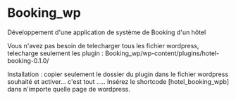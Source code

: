 # Booking_wp
Développement d'une application de système de Booking d'un hôtel

Vous n'avez pas besoin de telecharger tous les fichier wordpress, telecharge seulement les plugin : Booking_wp/wp-content/plugins/hotel-booking-0.1.0/

Installation : 
copier seulement le dossier du plugin dans le fichier wordpress souhaité et activer... c'est tout .....
Insérez le shortcode [hotel_booking_wpb] dans n'importe quelle page de wordpress.
